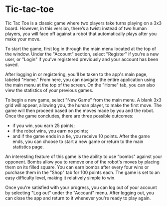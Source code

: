 # Tic-tac-toe

Tic Tac Toe is a classic game where two players take turns playing on a 3x3 board. However, in this version, there’s a twist: instead of two human players, you will face off against a robot that automatically plays after you make your move.

To start the game, first log in through the main menu located at the top of the window. Under the "Account" section, select "Register" if you're a new user, or "Login" if you’ve registered previously and your account has been saved.

After logging in or registering, you'll be taken to the app's main page, labeled "Home." From here, you can navigate the entire application using the main menu at the top of the screen. On the "Home" tab, you can also view the statistics of your previous games.

To begin a new game, select "New Game" from the main menu. A blank 3x3 grid will appear, allowing you, the human player, to make the first move. The game will then proceed based on the moves made by you and the robot. Once the game concludes, there are three possible outcomes:

- if you win, you earn 25 points;
- if the robot wins, you earn no points;
- and if the game ends in a tie, you receive 10 points.
  After the game ends, you can choose to start a new game or return to the main statistics page.

An interesting feature of this game is the ability to use "bombs" against your opponent. Bombs allow you to remove one of the robot's moves by placing them on its filled square. You can earn bombs after every four wins or purchase them in the "Shop" tab for 100 points each. The game is set to an easy difficulty level, making it relatively simple to win.

Once you're satisfied with your progress, you can log out of your account by selecting "Log out" under the "Account" menu. After logging out, you can close the app and return to it whenever you're ready to play again.

